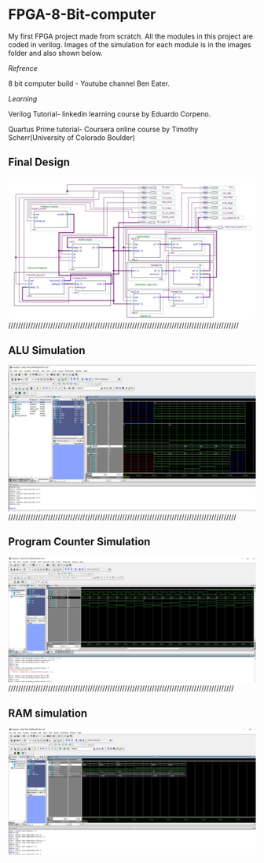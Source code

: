 # FPGA-8-Bit-computer

My first FPGA project made from scratch. All the modules in this project are coded in verilog.
Images of the simulation for each module is in the images folder and also shown below.

*Refrence*

8 bit computer build - Youtube channel  Ben Eater.

*Learning*

Verilog Tutorial- linkedin learning course by Eduardo Corpeno.

Quartus Prime tutorial- Coursera online course by Timothy Scherr(University of Colorado Boulder)

## Final Design


![](images/8bit_Computerschematic.JPG)
/////////////////////////////////////////////////////////////////////////////////////////////

## ALU Simulation


![](images/Alu_simulation.JPG)
////////////////////////////////////////////////////////////////////////////////////////////

## Program Counter Simulation

![](images/program_counter.JPG)
///////////////////////////////////////////////////////////////////////////////////////////

## RAM simulation

![](images/ram_sim.JPG)


